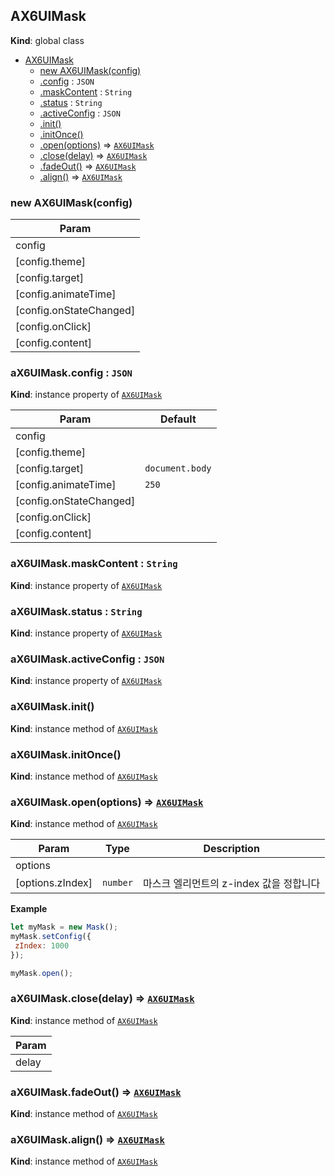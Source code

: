 <a name="AX6UIMask"></a>

## AX6UIMask
**Kind**: global class  

* [AX6UIMask](#AX6UIMask)
    * [new AX6UIMask(config)](#new_AX6UIMask_new)
    * [.config](#AX6UIMask+config) : <code>JSON</code>
    * [.maskContent](#AX6UIMask+maskContent) : <code>String</code>
    * [.status](#AX6UIMask+status) : <code>String</code>
    * [.activeConfig](#AX6UIMask+activeConfig) : <code>JSON</code>
    * [.init()](#AX6UIMask+init)
    * [.initOnce()](#AX6UIMask+initOnce)
    * [.open(options)](#AX6UIMask+open) ⇒ [<code>AX6UIMask</code>](#AX6UIMask)
    * [.close(delay)](#AX6UIMask+close) ⇒ [<code>AX6UIMask</code>](#AX6UIMask)
    * [.fadeOut()](#AX6UIMask+fadeOut) ⇒ [<code>AX6UIMask</code>](#AX6UIMask)
    * [.align()](#AX6UIMask+align) ⇒ [<code>AX6UIMask</code>](#AX6UIMask)

<a name="new_AX6UIMask_new"></a>

### new AX6UIMask(config)

| Param |
| --- |
| config | 
| [config.theme] | 
| [config.target] | 
| [config.animateTime] | 
| [config.onStateChanged] | 
| [config.onClick] | 
| [config.content] | 

<a name="AX6UIMask+config"></a>

### aX6UIMask.config : <code>JSON</code>
**Kind**: instance property of [<code>AX6UIMask</code>](#AX6UIMask)  

| Param | Default |
| --- | --- |
| config |  | 
| [config.theme] |  | 
| [config.target] | <code>document.body</code> | 
| [config.animateTime] | <code>250</code> | 
| [config.onStateChanged] |  | 
| [config.onClick] |  | 
| [config.content] |  | 

<a name="AX6UIMask+maskContent"></a>

### aX6UIMask.maskContent : <code>String</code>
**Kind**: instance property of [<code>AX6UIMask</code>](#AX6UIMask)  
<a name="AX6UIMask+status"></a>

### aX6UIMask.status : <code>String</code>
**Kind**: instance property of [<code>AX6UIMask</code>](#AX6UIMask)  
<a name="AX6UIMask+activeConfig"></a>

### aX6UIMask.activeConfig : <code>JSON</code>
**Kind**: instance property of [<code>AX6UIMask</code>](#AX6UIMask)  
<a name="AX6UIMask+init"></a>

### aX6UIMask.init()
**Kind**: instance method of [<code>AX6UIMask</code>](#AX6UIMask)  
<a name="AX6UIMask+initOnce"></a>

### aX6UIMask.initOnce()
**Kind**: instance method of [<code>AX6UIMask</code>](#AX6UIMask)  
<a name="AX6UIMask+open"></a>

### aX6UIMask.open(options) ⇒ [<code>AX6UIMask</code>](#AX6UIMask)
**Kind**: instance method of [<code>AX6UIMask</code>](#AX6UIMask)  

| Param | Type | Description |
| --- | --- | --- |
| options |  |  |
| [options.zIndex] | <code>number</code> | 마스크 엘리먼트의 z-index 값을 정합니다 |

**Example**  
```js
let myMask = new Mask();
myMask.setConfig({
 zIndex: 1000
});

myMask.open();
```
<a name="AX6UIMask+close"></a>

### aX6UIMask.close(delay) ⇒ [<code>AX6UIMask</code>](#AX6UIMask)
**Kind**: instance method of [<code>AX6UIMask</code>](#AX6UIMask)  

| Param |
| --- |
| delay | 

<a name="AX6UIMask+fadeOut"></a>

### aX6UIMask.fadeOut() ⇒ [<code>AX6UIMask</code>](#AX6UIMask)
**Kind**: instance method of [<code>AX6UIMask</code>](#AX6UIMask)  
<a name="AX6UIMask+align"></a>

### aX6UIMask.align() ⇒ [<code>AX6UIMask</code>](#AX6UIMask)
**Kind**: instance method of [<code>AX6UIMask</code>](#AX6UIMask)  

